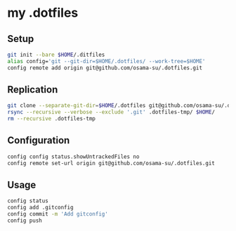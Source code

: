 
# my .dotfiles

## Setup
```sh
git init --bare $HOME/.ditfiles
alias config='git --git-dir=$HOME/.dotfiles/ --work-tree=$HOME'
config remote add origin git@github.com/osama-su/.dotfiles.git
```

## Replication
```sh
git clone --separate-git-dir=$HOME/.dotfiles git@github.com/osama-su/.dotfiles.git .dotfiles-tmp
rsync --recursive --verbose --exclude '.git' .dotfiles-tmp/ $HOME/
rm --recursive .dotfiles-tmp
```

## Configuration
```sh
config config status.showUntrackedFiles no
config remote set-url origin git@github.com/osama-su/.dotfiles.git
```

## Usage
```sh
config status
config add .gitconfig
config commit -m 'Add gitconfig'
config push
```
